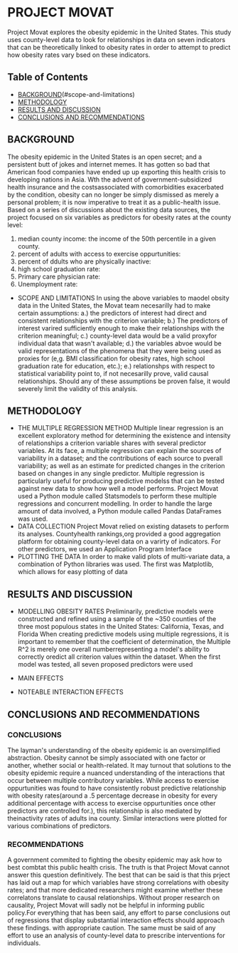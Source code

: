 # PROJECT MOVAT
Project Movat explores the obesity epidemic in the United States. This study uses county-level data to look for relationships in data on seven indicators that can be theoretically linked to obesity rates in order to attempt to predict how obesity rates vary bsed on these indicators. 

## Table of Contents
* [BACKGROUND](#background)(#scope-and-limitations)
* [METHODOLOGY](#methodology)
* [RESULTS AND DISCUSSION](#results-and-discussion)
* [CONCLUSIONS AND RECOMMENDATIONS](#conclusions-and-recommendations)

## BACKGROUND
The obesity epidemic in the United States is an open secret; and a persistent butt of jokes and internet memes. It has gotten so
bad that American food companies have ended up up exporting this health crisis to developing nations in Asia. Wth the advent of government-subsidized health insurance and the costsassociated with comorbidities exacerbated by the condition, obesity can no longer be simply dismissed as merely a personal problem; it is now imperative to treat it as a public-health issue. Based on a series of discussions about the existing data sources, the project focused on six variables as predictors for obesity rates at the county level: 
1. median county income: the income of the 50th percentile in a given county. 
2. percent of adults with access to exercise oppurtunities: 
3. percent of ddults who are physically inactive:
4. high school graduation rate:
5. Primary care physician rate: 
6. Unemployment rate:
 
* SCOPE AND LIMITATIONS
In using the above variables to maodel obsity data in the United States, the Movat team necesarilly had to make certain assumptions: 
a.) the predictors of interest had direct and consistent relationships with the criterion variable;
b.) The predictors of interest varired sufficiently enough to make their relationships with the criterion meaningful;
c.) county-level data would be a valid proxyfor individual data that wasn't available;
d.) the variables abvoe would be valid representations of the phenomena that they were being used as proxies for (e,g. BMI classification for obesity rates, high school graduation rate for education, etc.);
e.) relationshps with respect to statistical variability point to, if not necesarilly prove, valid causal relationships.
Should any of these assumptions be proven false, it would severely limit the validity of this analysis. 

## METHODOLOGY
* THE MULTIPLE REGRESSION METHOD
Multiple linear regression is an excellent exploratory method for determining the existence and intensity of relationships a criterion variable shares with several predictor variables. At its face, a multiple regression can explain the sources of variability in a dataset; and the contributions of each source to pverall variability; as well as an estimate for predicted changes in the criterion based on changes in any single predictor. Multiple regression is particularly useful for producing predictive modelss that can be tested against new data to show how well a model performs.  Project Movat used a Python module called Statsmodels to perform these multiple regressions and concurrent modelling. In order to handle the  large amount of data involved, a Python module called Pandas DataFrames was used. 
* DATA COLLECTION
Project Movat relied on existing datasets to perform its analyses. Countyhealth rankings,org provided a good aggregation platform for obtaining county-level data on a varirty of indicators. For other predictors, we used an Application Program Interface 
* PLOTTING THE DATA
In order to make valid plots of multi-variate data,  a combination of Python libraries was used. The first was Matplotlib, which allows for easy plotting of data

## RESULTS AND DISCUSSION
* MODELLING OBESITY RATES
Preliminarily, predictive models were constructed and refined using a sample of the ~350 counties of the three most populous states in the United States: California, Texas, and Florida 
When creating predictive models using multiple regressions, it is important to remember that the coefficient of determination, the Multiple R^2 is merely one overall numberrepresenting a model's ability to correctly oredict all criterion values within the dataset. When the first model was tested, all seven proposed predictors were used

* MAIN EFFECTS
* NOTEABLE INTERACTION EFFECTS

## CONCLUSIONS AND RECOMMENDATIONS

### CONCLUSIONS
The layman's understanding of the obesity epidemic is an oversimplified abstraction. Obesity cannot be simply associated with one factor or another, whether social or health-related. 
It may turnout that solutions to the obesity epidemic require a nuanced understanding of the interactions that occur between multiple contributory variables. While access to exercise oppurtunities was found to have consistently robust predictive relationship with obesity rates(around a .5 percentage decrease in obesity for every additional percentage with access to exercise oppurtunities once other predictors are controlled for.), this relationship is also mediated by theinactivity rates of adults ina county. Similar interactions were plotted for various combinations of predictors. 

### RECOMMENDATIONS
A government commited to fighting the obesity epidemic may ask how to best combtat this public health crisis. The truth is that Project Movat cannot answer this question definitively. The best that can be said is that this prject has laid out a map for which variables have strong correlations with obesity rates; and that more dedicated researchers might examine whether these correlatons translate to causal relationships. Without proper research on causality, Project Movat will sadly not be helpful in informing public policy.For everything that has been said, any effort to parse conclusions out of regressions that display substantial interaction effects should  approach these findings.  with appropriate caution. The same must be said of any effort to use an analysis of county-level data to prescribe interventions for individuals. 
